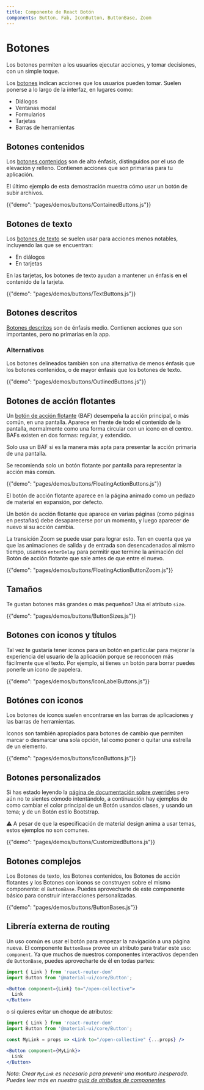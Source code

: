 ```yaml
---
title: Componente de React Botón
components: Button, Fab, IconButton, ButtonBase, Zoom
---
```

# Botones

<p class="description">Los botones permiten a los usuarios ejecutar acciones, y tomar decisiones, con un simple toque.</p>

Los [botones](https://material.io/design/components/buttons.html) indican acciones que los usuarios pueden tomar. Suelen ponerse a lo largo de la interfaz, en lugares como:

- Diálogos
- Ventanas modal
- Formularios
- Tarjetas
- Barras de herramientas

## Botones contenidos

Los [botones contenidos](https://material.io/design/components/buttons.html#contained-button) son de alto énfasis, distinguidos por el uso de elevación y relleno. Contienen acciones que son primarias para tu aplicación.

El último ejemplo de esta demostración muestra cómo usar un botón de subir archivos.

{{"demo": "pages/demos/buttons/ContainedButtons.js"}}

## Botones de texto

Los [botones de texto](https://material.io/design/components/buttons.html#text-button) se suelen usar para acciones menos notables, incluyendo las que se encuentran:

- En diálogos
- En tarjetas

En las tarjetas, los botones de texto ayudan a mantener un énfasis en el contenido de la tarjeta.

{{"demo": "pages/demos/buttons/TextButtons.js"}}

## Botones descritos

[Botones descritos](https://material.io/design/components/buttons.html#outlined-button) son de énfasis medio. Contienen acciones que son importantes, pero no primarias en la app.

### Alternativos

Los botones delineados también son una alternativa de menos énfasis que los botones contenidos, o de mayor énfasis que los botones de texto.

{{"demo": "pages/demos/buttons/OutlinedButtons.js"}}

## Botones de acción flotantes

Un [botón de acción flotante](https://material.io/design/components/buttons-floating-action-button.html) (BAF) desempeña la acción principal, o más común, en una pantalla. Aparece en frente de todo el contenido de la pantalla, normalmente como una forma circular con un icono en el centro. BAFs existen en dos formas: regular, y extendido.

Solo usa un BAF si es la manera más apta para presentar la acción primaria de una pantalla.

Se recomienda solo un botón flotante por pantalla para representar la acción más común.

{{"demo": "pages/demos/buttons/FloatingActionButtons.js"}}

El botón de acción flotante aparece en la página animado como un pedazo de material en expansión, por defecto.

Un botón de acción flotante que aparece en varias páginas (como páginas en pestañas) debe desaparecerse por un momento, y luego aparecer de nuevo si su acción cambia.

La transición Zoom se puede usar para lograr esto. Ten en cuenta que ya que las animaciones de salida y de entrada son desencadenados al mismo tiempo, usamos `enterDelay` para permitir que termine la animación del Botón de acción flotante que sale antes de que entre el nuevo.

{{"demo": "pages/demos/buttons/FloatingActionButtonZoom.js"}}

## Tamaños

Te gustan botones más grandes o más pequeños? Usa el atributo `size`.

{{"demo": "pages/demos/buttons/ButtonSizes.js"}}

## Botones con iconos y títulos

Tal vez te gustaría tener iconos para un botón en particular para mejorar la experiencia del usuario de la aplicación porque se reconocen más fácilmente que el texto. Por ejemplo, si tienes un botón para borrar puedes ponerle un icono de papelera.

{{"demo": "pages/demos/buttons/IconLabelButtons.js"}}

## Botónes con iconos

Los botones de iconos suelen encontrarse en las barras de aplicaciones y las barras de herramientas.

Iconos son también apropiados para botones de cambio que permiten marcar o desmarcar una sola opción, tal como poner o quitar una estrella de un elemento.

{{"demo": "pages/demos/buttons/IconButtons.js"}}

## Botones personalizados

Si has estado leyendo la [página de documentación sobre overrides](/customization/overrides/) pero aún no te sientes cómodo intentándolo, a continuación hay ejemplos de como cambiar el color principal de un Botón usandos clases, y usando un tema; y de un Botón estilo Bootstrap.

⚠️ A pesar de que la especificación de material design anima a usar temas, estos ejemplos no son comunes.

{{"demo": "pages/demos/buttons/CustomizedButtons.js"}}

## Botones complejos

Los Botones de texto, los Botones contenidos, los Botones de acción flotantes y los Botones con iconos se construyen sobre el mismo componente: el `ButtonBase`. Puedes aprovecharte de este componente básico para construir interacciones personalizadas.

{{"demo": "pages/demos/buttons/ButtonBases.js"}}

## Librería externa de routing

Un uso común es usar el botón para empezar la navigación a una página nueva. El componente `ButtonBase` provee un atributo para tratar este uso: `component`. Ya que muchos de nuestros componentes interactivos dependen de `ButtonBase`, puedes aprovecharte de él en todas partes:

```jsx
import { Link } from 'react-router-dom'
import Button from '@material-ui/core/Button';

<Button component={Link} to="/open-collective">
  Link
</Button>
```

o si quieres evitar un choque de atributos:

```jsx
import { Link } from 'react-router-dom'
import Button from '@material-ui/core/Button';

const MyLink = props => <Link to="/open-collective" {...props} />

<Button component={MyLink}>
  Link
</Button>
```

*Nota: Crear `MyLink` es necesario para prevenir una montura inesperada. Puedes leer más en nuestra [guía de atributos de componentes](/guides/composition/#component-property).*
